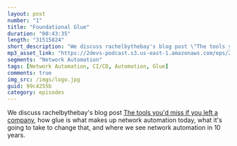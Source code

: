 ```yaml
---
layout: post
number: "1"
title: "Foundational Glue"
duration: "00:43:35"
length: "31515824"
short_description: "We discuss rachelbythebay's blog post \"The tools you'd miss if you left a company\", how glue is what makes up network automation today, what it's going to take to change that, and where we see network automation in 10 years."
mp3_asset_link: "https://2devs-podcast.s3.us-east-1.amazonaws.com/eps/2devs-ep1.mp3"
segments: "Network Automation"
tags: [Network Automation, CI/CD, Automation, Glue]
comments: true
img_src: /imgs/logo.jpg
guid: 99c4255b
category: episodes
---
```


We discuss rachelbythebay's blog post [The tools you'd miss if you left a company](https://rachelbythebay.com/w/2020/02/08/miss/), how glue is what makes up network automation today, what it's going to take to change that, and where we see network automation in 10 years.